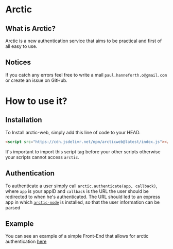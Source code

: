 # Arctic

## What is Arctic?
Arctic is a new authentication service that aims to be practical and first of all easy to use.

## Notices
If you catch any errors feel free to write a mail `paul.hanneforth.o@gmail.com` or create an issue on GitHub.

# How to use it?
## Installation
To Install arctic-web, simply add this line of code to your HEAD.
```html
<script src="https://cdn.jsdelivr.net/npm/arcticweb@latest/index.js"></script>
```
It's important to import this script tag before your other scripts otherwise your scripts cannot access `arctic`.
## Authentication
To authenticate a user simply call `arctic.authenticate(app, callback)`, where `app` is your appID and `callback` is the URL the user should be redirected to when he's authenticated. The URL should led to an express app in which [`arctic-node`](https://github.com/neva/arctic-node "Arctic Node") is installed, so that the user information can be parsed
## Example
You can see an example of a simple Front-End that allows for arctic authentication [here](https://github.com/neva/arctic-web/tree/master/Example/)
